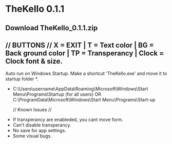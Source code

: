 # TheKello 0.1.1 

Download TheKello_0.1.1.zip
---------------------------
  // BUTTONS //
X = EXIT | T = Text color | BG = Back ground color | TP = Transperancy | Clock = Clock font & size.
---------------------------
Auto run on Windows Startup.
Make a shortcut 'TheKello.exe' and move it to  startup folder *.
* C:\Users\username\AppData\Roaming\Microsoft\Windows\Start Menu\Programs\Startup
  (for all users)
OR
C:\ProgramData\Microsoft\Windows\Start Menu\Programs\Start-up

  // Known Issues //

- If transperancy are enableded, you cant move form.
- Can't disable transperancy.
- No save for app settings.
- Some visual bugs.
